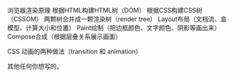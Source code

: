 浏览器渲染原理
根据HTML构建HTML树（DOM）
根据CSS构建CSS树（CSSOM）
两颗树合并成一颗渲染树（render tree）
Layout布局（文档流、盒模型、计算大小和位置）
Paint绘制（把边框颜色、文字颜色、阴影等画出来）
Compose合成（根据层叠关系展示画面）


CSS 动画的两种做法（transition 和 animation）







其他任何你想写的。